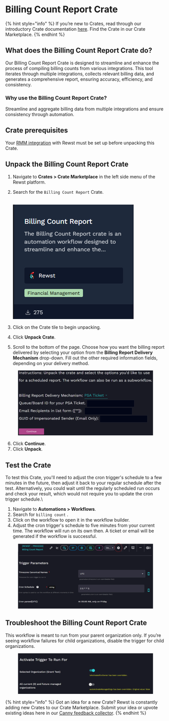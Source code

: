 # Billing Count Report Crate

{% hint style="info" %}
If you’re new to Crates, read through our introductory Crate documentation [here](https://docs.rewst.help/prebuilt-automations/crates). Find the Crate in our Crate Marketplace.
{% endhint %}

## What does the Billing Count Report Crate do?

Our Billing Count Report Crate is designed to streamline and enhance the process of compiling billing counts from various integrations. This tool iterates through multiple integrations, collects relevant billing data, and generates a comprehensive report, ensuring accuracy, efficiency, and consistency.

### Why use the Billing Count Report Crate?

Streamline and aggregate billing data from multiple integrations and ensure consistency through automation.

## Crate prerequisites

Your [RMM integration](../../configuration/integrations/top-5-integration-types-get-started-with-integrations-in-rewst.md#rmm-integrations) with Rewst must be set up before unpacking this Crate.

## Unpack the Billing Count Report Crate

1. Navigate to **Crates > Crate Marketplace** in the left side menu of the Rewst platform.
2.  Search for the `Billing Count Report` Crate.

    \
    ![](<../../../.gitbook/assets/image (110).png>)
3. Click on the Crate tile to begin unpacking.
4. Click **Unpack Crate**.
5. Scroll to the bottom of the page. Choose how you want the billing report delivered by selecting your option from the **Billing Report Delivery Mechanism** drop-down. Fill out the other required information fields, depending on your delivery method.

<figure><img src="../../../.gitbook/assets/image (111).png" alt=""><figcaption></figcaption></figure>

6. Click **Continue**.
7. Click **Unpack**.

## Test the Crate

To test this Crate, you'll need to adjust the cron trigger's schedule to a few minutes in the future, then adjust it back to your regular schedule after the test. Alternatively, you could wait until the regularly scheduled run occurs and check your result, which would not require you to update the cron trigger schedule.\


1. Navigate to **Automations > Workflows**.
2. Search for `billing count` .
3. Click on the workflow to open it in the workflow builder.
4. Adjust the cron trigger's schedule to five minutes from your current time. The workflow will run on its own then. A ticket or email will be generated if the workflow is successful.

<figure><img src="../../../.gitbook/assets/image (49).png" alt=""><figcaption></figcaption></figure>

## Troubleshoot the Billing Count Report Crate

This workflow is meant to run from your parent organization only. If you’re seeing workflow failures for child organizations, disable the trigger for child organizations.

<figure><img src="../../../.gitbook/assets/image (48).png" alt=""><figcaption></figcaption></figure>

{% hint style="info" %}
Got an idea for a new Crate? Rewst is constantly adding new Crates to our Crate Marketplace. Submit your idea or upvote existing ideas here in our [Canny feedback collector](https://rewst.canny.io/crates).
{% endhint %}

